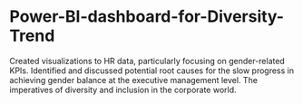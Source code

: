 # Power-BI-dashboard-for-Diversity-Trend
Created visualizations to HR data, particularly focusing on gender-related KPIs.
Identified and discussed potential root causes for the slow progress in achieving gender balance at the executive management level.
The imperatives of diversity and inclusion in the corporate world.
